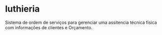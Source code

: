 # luthieria
Sistema de ordem de serviços para gerenciar uma assitencia técnica física com informações de clientes e Orçamento.
